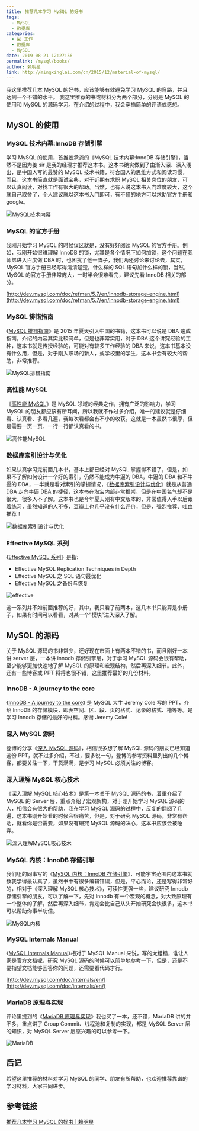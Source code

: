```yaml
---
title: 推荐几本学习 MySQL 的好书
tags: 
  - MySQL
  - 数据库
categories: 
  - 💻 工作
  - 数据库
  - MySQL
date: 2019-08-21 12:27:56
permalink: /mysql/books/
author: 赖明星
link: http://mingxinglai.com/cn/2015/12/material-of-mysql/
---
```


我这里推荐几本 MySQL 的好书，应该能够有效避免学习 MySQL 的弯路，并且达到一个不错的水平。 我这里推荐的书或材料分为两个部分，分别是 MySQL 的使用和 MySQL 的源码学习。在介绍的过程中，我会穿插简单的评语或感想。

## MySQL 的使用

### MySQL 技术内幕:InnoDB 存储引擎

学习 MySQL 的使用，首推姜承尧的《MySQL 技术内幕:InnoDB 存储引擎》，当然不是因为姜 sir 是我的经理才推荐这本书。这本书确实做到了由渐入深、深入浅出，是中国人写的最赞的 MySQL 技术书籍，符合国人的思维方式和阅读习惯，而且，这本书简直就是面试宝典，对于近期有求职 MySQL 相关岗位的朋友，可以认真阅读，对找工作有很大的帮助。当然，也有人说这本书入门难度较大，这个就自己取舍了，个人建议就以这本书入门即可，有不懂的地方可以求助官方手册和 google。

![MySQL技术内幕](http://mingxinglai.com/cn/image/mysql-book-1.jpg)

### MySQL 的官方手册

我刚开始学习 MySQL 的时候误区就是，没有好好阅读 MySQL 的官方手册。例如，我刚开始很难理解 InnoDB 的锁，尤其是各个情况下如何加锁，这个问题在我师弟进入百度做 DBA 时，也困扰了他一阵子，我们两还讨论来讨论去，其实，MySQL 官方手册已经写得清清楚楚，什么样的 SQL 语句加什么样的锁，当然，MySQL 的官方手册非常庞大，一时半会很难看完，建议先看 InnoDB 相关的部分。

[http://dev.mysql.com/doc/refman/5.7/en/innodb-storage-engine.html](http://dev.mysql.com/doc/refman/5.7/en/innodb-storage-engine.html)

### MySQL 排错指南

《[MySQL 排错指南](http://book.douban.com/subject/26591051/)》是 2015 年夏天引入中国的书籍，这本书可以说是 DBA 速成指南，介绍的内容其实比较简单，但是也非常实用，对于 DBA 这个讲究经验的工种，这本书就是传授经验的，可能对有较多工作经验的 DBA 来说，这本书基本没有什么用，但是，对于刚入职场的新人，或学校里的学生，这本书会有较大的帮助，非常推荐。

![MySQL排错指南](http://mingxinglai.com/cn/image/mysql-book-2.jpg)

### 高性能 MySQL

《[高性能 MySQL](http://book.douban.com/subject/23008813/)》是 MySQL 领域的经典之作，拥有广泛的影响力，学习 MySQL 的朋友都应该有所耳闻，所以我就不作过多介绍，唯一的建议就是仔细看、认真看、多看几遍，我每次看都会有不小的收获。这就是一本虽然书很厚，但是需要一页一页、一行一行都认真看的书。

![高性能MySQL](http://mingxinglai.com/cn/image/mysql-book-3.jpg)

### 数据库索引设计与优化

如果认真学习完前面几本书，基本上都已经对 MySQL 掌握得不错了，但是，如果不了解如何设计一个好的索引，仍然不能成为牛逼的 DBA，牛逼的 DBA 和不牛逼的 DBA，一半就是看对索引的掌握情况，《[数据库索引设计与优化](http://book.douban.com/subject/26419771/)》就是从普通 DBA 走向牛逼 DBA 的捷径，这本书在淘宝内部非常推崇，但是在中国名气却不是很大，很多人不了解。这本书也是今年夏天刚有中文版本的，非常值得入手以后跟着练习，虽然知道的人不多，豆瓣上也几乎没有什么评价，但是，强烈推荐、吐血推荐！

![数据库索引设计与优化](http://mingxinglai.com/cn/image/mysql-book-4.jpg)

### Effective MySQL 系列

《[Effective MySQL 系列](http://book.douban.com/subject/11653424/)》是指:

*   Effective MySQL Replication Techniques in Depth
*   Effective MySQL 之 SQL 语句最优化
*   Effective MySQL 之备份与恢复

![effective](http://mingxinglai.com/cn/image/mysql-book-5.jpg)

这一系列并不如前面推荐的好，其中，我只看了前两本，这几本书只能算是小册子，如果有时间可以看看，对某一个”模块”进入深入了解。

## MySQL 的源码

关于 MySQL 源码的书非常少，还好现在市面上有两本不错的书，而且刚好一本讲 server 层，一本讲 innodb 存储引擎层，对于学习 MySQL 源码会很有帮助，至少能够更加快速地了解 MySQL 的原理和宏观结构，然后再深入细节。此外，还有一些博客或 PPT 将得也很不错，这里推荐最好的几份材料。

### InnoDB - A journey to the core

《[InnoDB - A journey to the core](https://www.percona.com/live/mysql-conference-2013/sites/default/files/slides/InnoDB%20-%20A%20journey%20to%20the%20core%20-%20PLMCE%202013.pdf)》 是 MySQL 大牛 Jeremy Cole 写的 PPT，介绍 InnoDB 的存储模块，即表空间、区、段、页的格式、记录的格式、槽等等。是学习 Innodb 存储的最好的材料。感谢 Jeremy Cole!

### 深入 MySQL 源码

登博的分享《[深入 MySQL 源码](http://hotpu-meeting.b0.upaiyun.com/2014dtcc/post_pdf/hedengcheng.pdf)》，相信很多想了解 MySQL 源码的朋友已经知道这份 PPT，就不过多介绍，不过，要多说一句，登博的参考资料里列出的几个博客，都要关注一下，干货满满，是学习 MySQL 必须关注的博客。

### 深入理解 MySQL 核心技术

《[深入理解 MySQL 核心技术](http://book.douban.com/subject/4022870/)》是第一本关于 MySQL 源码的书，着重介绍了 MySQL 的 Server 层，重点介绍了宏观架构，对于刚开始学习 MySQL 源码的人，相信会有很大的帮助，我在学习 MySQL 源码的过程中，反复的翻阅了几遍，这本书刚开始看的时候会很痛苦，但是，对于研究 MySQL 源码，非常有帮助，就看你是否需要，如果没有研究 MySQL 源码的决心，这本书应该会被唾弃。

![深入理解MySQL核心技术](http://mingxinglai.com/cn/image/mysql-book-6.jpg)

### MySQL 内核：InnoDB 存储引擎

我们组的同事写的《[MySQL 内核：InnoDB 存储引擎](http://img4.douban.com/lpic/s27266366.jpg)》，可能宇宙范围内这本书就数我学得最认真了，虽然书中有很多编辑错误，但是，平心而论，还是写得非常好的，相对于《深入理解 MySQL 核心技术》，可读性更强一些，建议研究 Innodb 存储引擎的朋友，可以了解一下，先对 Innodb 有一个宏观的概念，对大致原理有一个整体的了解，然后再深入细节，肯定会比自己从头开始研究会快很多，这本书可以帮助你事半功倍。

![MySQL内核](http://mingxinglai.com/cn/image/mysql-book-7.jpg)

### MySQL Internals Manual

《[MySQL Internals Manual](http://dev.mysql.com/doc/internals/en/)》相对于 MySQL Manual 来说，写的太粗糙，谁让人家是官方文档呢，研究 MySQL 源码的时候可以简单地参考一下，但是，还是不要指望文档能够回答你的问题，还需要看代码才行。

[http://dev.mysql.com/doc/internals/en/](http://dev.mysql.com/doc/internals/en/)

### MariaDB 原理与实现

评论里提到的《[MariaDB 原理与实现](https://book.douban.com/subject/26340413/)》我也买了一本，还不错，MariaDB 讲的并不多，重点讲了 Group Commit、线程池和复制的实现，都是 MySQL Server 层的知识，对 MySQL Server 层感兴趣的可以参考一下。

![MariaDB](http://mingxinglai.com/cn/image/mysql-book-8.jpg)

## 后记

希望这里推荐的材料对学习 MySQL 的同学、朋友有所帮助，也欢迎推荐靠谱的学习材料，大家共同进步。

## 参考链接
[推荐几本学习 MySQL 的好书 | 赖明星](http://mingxinglai.com/cn/2015/12/material-of-mysql/)